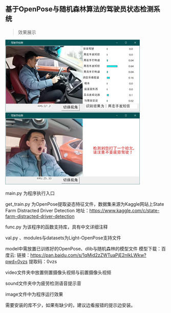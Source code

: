 ## 基于OpenPose与随机森林算法的驾驶员状态检测系统

>效果展示  
<img src="https://github.com/Dou-noki/Driver-detection-based-on-OpenPose-and-RandomForest/blob/main/image/1.jpg?raw=true" width="420" height="224"/>
<img src="https://github.com/Dou-noki/Driver-detection-based-on-OpenPose-and-RandomForest/blob/main/image/12.jpg?raw=true" width="420" height="224"/>

main.py 为程序执行入口

get_train.py 为OpenPose提取姿态特征文件，数据集来源为Kaggle网站上State Farm Distracted Driver Detection
地址：https://www.kaggle.com/c/state-farm-distracted-driver-detection

func.py 为该程序的函数支持库，具有中文详细注释

val.py 、modules与datasets为Light-OpenPose支持文件

model中需放置已训练好的OpenPose、dlib与随机森林的模型文件
模型下载：百度云:
链接：https://pan.baidu.com/s/1qMid2zZWTuaPjE2nIkLWkw?pwd=0vzs 
提取码：0vzs 

video文件夹中放置侧置摄像头视频与前置摄像头视频

sound文件夹中为疲劳检测语音提示音

image文件中为程序运行效果

需要安装的库不少，如果有缺少的，建议边看报错的提示边安装。
